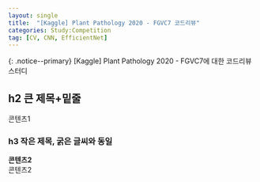 ```yaml
---
layout: single
title:  "[Kaggle] Plant Pathology 2020 - FGVC7 코드리뷰"
categories: Study:Competition
tag: [CV, CNN, EfficientNet]
---
```

{: .notice--primary} 
[Kaggle] Plant Pathology 2020 - FGVC7에 대한 코드리뷰 스터디
<br>
## h2 큰 제목+밑줄
콘텐츠1

### h3 작은 제목, 굵은 글씨와 동일
**콘텐츠2**<br>
콘텐츠2
